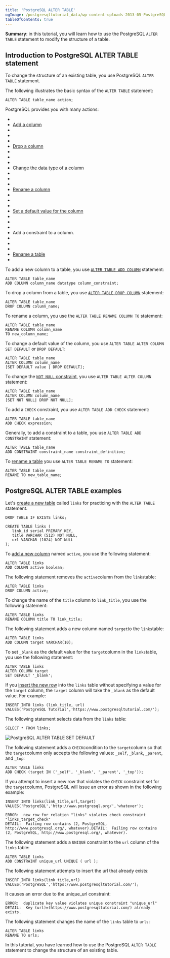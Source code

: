 ```yaml
---
title: 'PostgreSQL ALTER TABLE'
ogImage: /postgresqltutorial_data/wp-content-uploads-2013-05-PostgreSQL-ALTER-TABLE-SET-DEFAULT.png
tableOfContents: true
---
```



**Summary**: in this tutorial, you will learn how to use the PostgreSQL `ALTER TABLE` statement to modify the structure of a table.





## Introduction to PostgreSQL ALTER TABLE statement





To change the structure of an existing table, you use PostgreSQL `ALTER TABLE` statement.





The following illustrates the basic syntax of the `ALTER TABLE` statement:





```
ALTER TABLE table_name action;
```





PostgreSQL provides you with many actions:





- 
- [Add a column](/docs/postgresql/postgresql-add-column)
- 
-
- 
- [Drop a column](/docs/postgresql/postgresql-drop-column)
- 
-
- 
- [Change the data type of a column](/docs/postgresql/postgresql-change-column-type)
- 
-
- 
- [Rename a column](/docs/postgresql/postgresql-rename-column)
- 
-
- 
- [Set a default value for the column](/docs/postgresql/postgresql-default-value)
- 
-
- 
- Add a constraint to a column.
- 
-
- 
- [Rename a table](/docs/postgresql/postgresql-rename-table)
- 





To add a new column to a table, you use [`ALTER TABLE ADD COLUMN`](/docs/postgresql/postgresql-add-column) statement:





```
ALTER TABLE table_name
ADD COLUMN column_name datatype column_constraint;
```





To drop a column from a table, you use [`ALTER TABLE DROP COLUMN`](/docs/postgresql/postgresql-drop-column) statement:





```
ALTER TABLE table_name
DROP COLUMN column_name;
```





To rename a column, you use the `ALTER TABLE RENAME COLUMN TO` statement:





```
ALTER TABLE table_name
RENAME COLUMN column_name
TO new_column_name;
```





To change a default value of the column, you use `ALTER TABLE ALTER COLUMN SET DEFAULT` or `DROP DEFAULT`:





```
ALTER TABLE table_name
ALTER COLUMN column_name
[SET DEFAULT value | DROP DEFAULT];
```





To change the [`NOT NULL` constraint](/docs/postgresql/postgresql-not-null-constraint), you use `ALTER TABLE ALTER COLUMN` statement:





```
ALTER TABLE table_name
ALTER COLUMN column_name
[SET NOT NULL| DROP NOT NULL];
```





To add a `CHECK` constraint, you use `ALTER TABLE ADD CHECK` statement:





```
ALTER TABLE table_name
ADD CHECK expression;
```





Generally, to add a constraint to a table, you use `ALTER TABLE ADD CONSTRAINT` statement:





```
ALTER TABLE table_name
ADD CONSTRAINT constraint_name constraint_definition;
```





To [rename a table](/docs/postgresql/postgresql-rename-table) you use `ALTER TABLE RENAME TO` statement:





```
ALTER TABLE table_name
RENAME TO new_table_name;
```





## PostgreSQL ALTER TABLE examples





Let's [create a new table](/docs/postgresql/postgresql-create-table "PostgreSQL CREATE TABLE") called `links` for practicing with the `ALTER TABLE` statement.





```
DROP TABLE IF EXISTS links;

CREATE TABLE links (
   link_id serial PRIMARY KEY,
   title VARCHAR (512) NOT NULL,
   url VARCHAR (1024) NOT NULL
);
```





To [add a new column](/docs/postgresql/postgresql-add-column) named `active`, you use the following statement:





```
ALTER TABLE links
ADD COLUMN active boolean;
```





The following statement removes the `active`column from the `links`table:





```
ALTER TABLE links
DROP COLUMN active;
```





To change the name of the `title` column to `link_title`, you use the following statement:





```
ALTER TABLE links
RENAME COLUMN title TO link_title;
```





The following statement adds a new column named `target`to the `links`table:





```
ALTER TABLE links
ADD COLUMN target VARCHAR(10);
```





To set `_blank` as the default value for the `target`column in the `links`table, you use the following statement:





```
ALTER TABLE links
ALTER COLUMN target
SET DEFAULT '_blank';
```





If you [insert the new row](/docs/postgresql/postgresql-insert) into the `links` table without specifying a value for the `target` column, the `target` column will take the `_blank` as the default value. For example:





```
INSERT INTO links (link_title, url)
VALUES('PostgreSQL Tutorial','https://www.postgresqltutorial.com/');
```





The following statement selects data from the `links` table:





```
SELECT * FROM links;
```





![PostgreSQL ALTER TABLE SET DEFAULT](/postgresqltutorial_data/wp-content-uploads-2013-05-PostgreSQL-ALTER-TABLE-SET-DEFAULT.png)





The following statement adds a `CHECK`condition to the `target`column so that the `target`column only accepts the following values: `_self`, `_blank`, `_parent`, and `_top`:





```
ALTER TABLE links
ADD CHECK (target IN ('_self', '_blank', '_parent', '_top'));
```





If you attempt to insert a new row that violates the `CHECK` constraint set for the `target`column, PostgreSQL will issue an error as shown in the following example:





```
INSERT INTO links(link_title,url,target)
VALUES('PostgreSQL','http://www.postgresql.org/','whatever');
```





```
ERROR:  new row for relation "links" violates check constraint "links_target_check"
DETAIL:  Failing row contains (2, PostgreSQL, http://www.postgresql.org/, whatever).DETAIL:  Failing row contains (2, PostgreSQL, http://www.postgresql.org/, whatever).
```





The following statement adds a `UNIQUE` constraint to the `url` column of the `links` table:





```
ALTER TABLE links
ADD CONSTRAINT unique_url UNIQUE ( url );
```





The following statement attempts to insert the url that already exists:





```
INSERT INTO links(link_title,url)
VALUES('PostgreSQL','https://www.postgresqltutorial.com/');
```





It causes an error due to the unique_url constraint:





```
ERROR:  duplicate key value violates unique constraint "unique_url"
DETAIL:  Key (url)=(https://www.postgresqltutorial.com/) already exists.
```





The following statement changes the name of the `links` table to `urls`:





```
ALTER TABLE links
RENAME TO urls;
```





In this tutorial, you have learned how to use the PostgreSQL `ALTER TABLE` statement to change the structure of an existing table.


